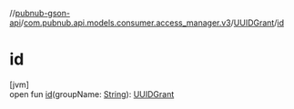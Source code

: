 //[pubnub-gson-api](../../../index.md)/[com.pubnub.api.models.consumer.access_manager.v3](../index.md)/[UUIDGrant](index.md)/[id](id.md)

# id

[jvm]\
open fun [id](id.md)(groupName: [String](https://docs.oracle.com/javase/8/docs/api/java/lang/String.html)): [UUIDGrant](index.md)
